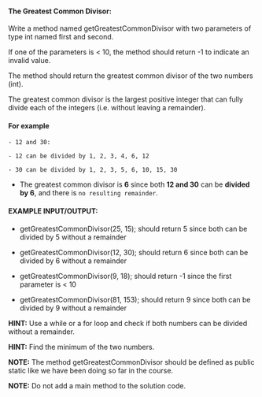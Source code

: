 #### The Greatest Common Divisor:

Write a method named getGreatestCommonDivisor with two parameters of type int named first and second. 

If one of the parameters is < 10, the method should return -1 to indicate an invalid value.

The method should return the greatest common divisor of the two numbers (int).

The greatest common divisor is the largest positive integer that can fully divide each of the integers (i.e. without leaving a remainder).


#### For example 
    - 12 and 30:

    - 12 can be divided by 1, 2, 3, 4, 6, 12

    - 30 can be divided by 1, 2, 3, 5, 6, 10, 15, 30

   - The greatest common divisor is **6** since both **12 and 30** can be **divided by 6**, and there is `no resulting remainder`.


#### EXAMPLE INPUT/OUTPUT:

* getGreatestCommonDivisor(25, 15); should return 5 since both can be divided by 5 without a remainder

* getGreatestCommonDivisor(12, 30); should return 6 since both can be divided by 6 without a remainder

* getGreatestCommonDivisor(9, 18); should return -1 since the first parameter is < 10

* getGreatestCommonDivisor(81, 153); should return 9 since both can be divided by 9 without a remainder


**HINT:** Use a while or a for loop and check if both numbers can be divided without a remainder.

**HINT:** Find the minimum of the two numbers.


**NOTE:** The method getGreatestCommonDivisor should be defined as public static like we have been doing so far in the course.

**NOTE:** Do not add a main method to the solution code.